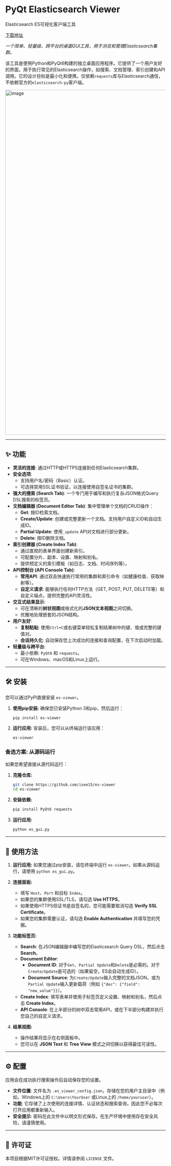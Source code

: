 # PyQt Elasticsearch Viewer
Elasticsearch ES可视化客户端工具

[下载地址](https://pan.quark.cn/s/05b3ae8648e5)

*一个简单、轻量级、跨平台的桌面GUI工具，用于浏览和管理Elasticsearch集群。*

该工具是使用Python和PyQt6构建的独立桌面应用程序。它提供了一个用户友好的界面，用于执行常见的Elasticsearch操作，如搜索、文档管理、索引创建和API调用。它的设计目标是最小化和便携，仅依赖`requests`库与Elasticsearch通信，不依赖官方的`elasticsearch-py`客户端。

<img width="1920" height="1080" alt="image" src="https://github.com/user-attachments/assets/743b6d3d-63a3-4526-80f2-5b274e982485" />


---

## ✨ 功能

*   **灵活的连接**: 通过HTTP或HTTPS连接到任何Elasticsearch集群。
*   **安全选项**:
    *   支持用户名/密码（Basic）认证。
    *   可选择禁用SSL证书验证，以连接使用自签名证书的集群。
*   **强大的搜索 (Search Tab)**: 一个专门用于编写和执行复杂JSON格式Query DSL搜索的标签页。
*   **文档编辑器 (Document Editor Tab)**: 集中管理单个文档的CRUD操作：
    *   **Get**: 按ID检索文档。
    *   **Create/Update**: 创建或完整更新一个文档。支持用户自定义ID和自动生成ID。
    *   **Partial Update**: 使用`_update` API对文档进行部分更新。
    *   **Delete**: 按ID删除文档。
*   **索引创建器 (Create Index Tab)**:
    *   通过直观的表单界面创建新索引。
    *   可配置分片、副本、设置、映射和别名。
    *   提供预定义的索引模板（如日志、文档、时间序列等）。
*   **API控制台 (API Console Tab)**:
    *   **常用API**: 通过双击快速执行常用的集群和索引命令（如健康检查、获取映射等）。
    *   **自定义请求**: 能够执行任何HTTP方法（GET, POST, PUT, DELETE等）和自定义端点，提供完整的API灵活性。
*   **交互式结果显示**:
    *   可在清晰的**树状视图**或格式化的**JSON文本视图**之间切换。
    *   优雅地处理嵌套的JSON结构。
*   **用户友好**:
    *   **复制粘贴**: 使用`Ctrl+C`或右键菜单轻松复制结果树中的键、值或完整的键值对。
    *   **会话持久化**: 自动保存您上次成功的连接和查询配置，在下次启动时加载。
*   **轻量级与跨平台**:
    *   最小依赖: `PyQt6` 和 `requests`。
    *   可在Windows、macOS和Linux上运行。

---

## 🛠️ 安装

您可以通过PyPI直接安装 `es-viewer`。

1.  **使用pip安装:**
    确保您已安装Python 3和pip，然后运行：
    ```bash
    pip install es-viewer
    ```

2.  **运行应用:**
    安装后，您可以从终端运行该应用：
    ```bash
    es-viewer
    ```

### 备选方案: 从源码运行

如果您希望直接从源代码运行：

1.  **克隆仓库:**
    ```bash
    git clone https://github.com/isee15/es-viewer
    cd es-viewer
    ```

2.  **安装依赖:**
    ```bash
    pip install PyQt6 requests
    ```

3.  **运行应用:**
    ```bash
    python es_gui.py
    ```

---

## 🚀 使用方法

1.  **运行应用:**
    如果您通过pip安装，请在终端中运行 `es-viewer`。如果从源码运行，请使用 `python es_gui.py`。

2.  **连接面板:**
    *   填写 `Host`、`Port` 和目标 `Index`。
    *   如果您的集群使用SSL/TLS，请勾选 **Use HTTPS**。
    *   如果使用HTTPS但证书是自签名的，您可能需要取消勾选 **Verify SSL Certificate**。
    *   如果您的集群需要认证，请勾选 **Enable Authentication** 并填写您的凭据。

3.  **功能标签页:**
    *   **Search**: 在JSON编辑器中编写您的Elasticsearch Query DSL，然后点击 **Search**。
    *   **Document Editor**:
        *   **Document ID**: 对于`Get`、`Partial Update`和`Delete`是必需的。对于`Create/Update`是可选的（如果留空，ES会自动生成ID）。
        *   **Document Source**: 为`Create/Update`输入完整的文档JSON，或为`Partial Update`输入更新载荷（例如 `{"doc": {"field": "new_value"}}`）。
    *   **Create Index**: 填写表单并使用子标签页定义设置、映射和别名，然后点击 **Create Index**。
    *   **API Console**: 在上半部分的树中双击常用API，或在下半部分构建并执行您自己的自定义请求。

4.  **结果视图:**
    *   操作结果将显示在右侧面板中。
    *   您可以在 **JSON Text** 和 **Tree View** 模式之间切换以获得最佳可读性。

---

## ⚙️ 配置

应用会在成功执行搜索操作后自动保存您的设置。

*   **文件位置**: 文件名为 `.es_viewer_config.json`，存储在您的用户主目录中（例如，Windows上的 `C:\Users\YourUser` 或Linux上的 `/home/youruser`）。
*   **功能**: 它存储了上次使用的连接详情、认证状态和搜索查询，因此您不必每次打开应用都重新输入。
*   **安全提示**: 密码在此文件中以明文形式保存。在生产环境中使用存在安全风险，请谨慎使用。

---

## 📜 许可证

本项目根据MIT许可证授权。详情请参阅 `LICENSE` 文件。
